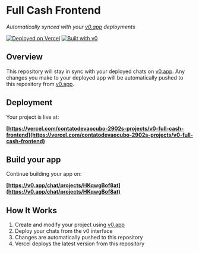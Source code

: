 # Full Cash Frontend

*Automatically synced with your [v0.app](https://v0.app) deployments*

[![Deployed on Vercel](https://img.shields.io/badge/Deployed%20on-Vercel-black?style=for-the-badge&logo=vercel)](https://vercel.com/contatodevaocubo-2902s-projects/v0-full-cash-frontend)
[![Built with v0](https://img.shields.io/badge/Built%20with-v0.app-black?style=for-the-badge)](https://v0.app/chat/projects/HKqwgBof8at)

## Overview

This repository will stay in sync with your deployed chats on [v0.app](https://v0.app).
Any changes you make to your deployed app will be automatically pushed to this repository from [v0.app](https://v0.app).

## Deployment

Your project is live at:

**[https://vercel.com/contatodevaocubo-2902s-projects/v0-full-cash-frontend](https://vercel.com/contatodevaocubo-2902s-projects/v0-full-cash-frontend)**

## Build your app

Continue building your app on:

**[https://v0.app/chat/projects/HKqwgBof8at](https://v0.app/chat/projects/HKqwgBof8at)**

## How It Works

1. Create and modify your project using [v0.app](https://v0.app)
2. Deploy your chats from the v0 interface
3. Changes are automatically pushed to this repository
4. Vercel deploys the latest version from this repository
